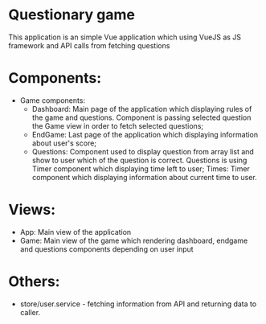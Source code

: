# Questionary game

This application is an simple Vue application which using VueJS as JS framework and API calls from fetching questions

# Components:

- Game components:
  - Dashboard: Main page of the application which displaying rules of the game and questions. Component is passing selected question the Game view in order to fetch selected questions;
  - EndGame: Last page of the application which displaying information about user's score;
  - Questions: Component used to display question from array list and show to user which of the question is correct. Questions is using Timer component which displaying time left to user;
    Times: Timer component which displaying information about current time to user.

# Views:

- App: Main view of the application
- Game: Main view of the game which rendering dashboard, endgame and questions components depending on user input

# Others:

- store/user.service - fetching information from API and returning data to caller.
